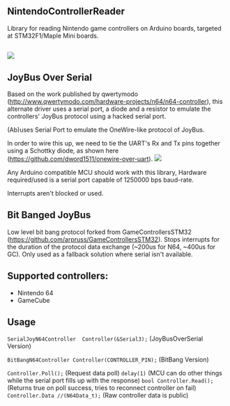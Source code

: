 ## NintendoControllerReader
Library for reading Nintendo game controllers on Arduino boards, targeted at STM32F1/Maple Mini boards.

##

![](https://raw.githubusercontent.com/GitMoDu/NintendoControllerReader/master/media/GameCubeControllerTesting.gif)


## JoyBus Over Serial
Based on the work published by qwertymodo (http://www.qwertymodo.com/hardware-projects/n64/n64-controller), this alternate driver uses a serial port, a diode and a resistor to emulate the controllers' JoyBus protocol using a hacked serial port.

(Ab)uses Serial Port to emulate the OneWire-like protocol of JoyBus.

In order to wire this up, we need to tie the UART's Rx and Tx pins together using a Schottky diode, as shown here (https://github.com/dword1511/onewire-over-uart).
![](https://raw.githubusercontent.com/GitMoDu/NintendoControllerReader/master/media/pp2od_rd.png)

Any Arduino compatible MCU should work with this library, Hardware required/used is a serial port capable of 1250000 bps baud-rate. 

Interrupts aren't blocked or used.

## Bit Banged JoyBus
Low level bit bang protocol forked from GameControllersSTM32 (https://github.com/arpruss/GameControllersSTM32).
Stops interrupts for the duration of the protocol data exchange (~200us for N64, ~400us for GC).
Only used as a fallback solution where serial isn't available.


## Supported controllers:
  * Nintendo 64
  * GameCube


## Usage  
`SerialJoyN64Controller  Controller(&Serial3);` (JoyBusOverSerial Version)

`BitBangN64Controller Controller(CONTROLLER_PIN);` (BitBang Version)


`Controller.Poll();` (Request data poll)
`delay(1)` (MCU can do other things while the serial port fills up with the response)
`bool Controller.Read();` (Returns true on poll success, tries to reconnect controller on fail)
`Controller.Data //(N64Data_t);` (Raw controller data is public)
